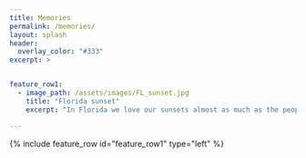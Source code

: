 ```yaml
---
title: Memories 
permalink: /memories/
layout: splash
header:
  overlay_color: "#333"
excerpt: >


feature_row1:
  - image_path: /assets/images/FL_sunset.jpg
    title: "Florida sunset"
    excerpt: "In Florida we love our sunsets almost as much as the people we love. Tonight we're celebrating Mike's wonderful life and his love of sunsets at the beach. (10/1/2020)"

---
```

{% include feature_row  id="feature_row1" type="left" %}
